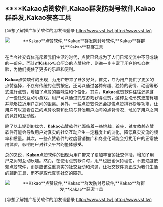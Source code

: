 ## ****Kakao**点赞软件,**Kakao**群发防封号软件,**Kakao**群群发,**Kakao**获客工具**

[😍想了解推广相关软件的朋友请登录 http://www.vst.tw](http://www.vst.tw)

 <center><img src="https://vst.tw/MP4/tuiguang/png/3.png" alt="**Kakao**点赞软件,**Kakao**群发防封号软件,**Kakao**群群发,**Kakao**获客工具"></center>

在当今社交媒体充斥着我们生活的时代，点赞已经成为了人们日常交流中不可或缺的一部分。而针对**Kakao**社交平台的点赞软件，则进一步丰富了用户的社交体验，为他们提供了更多的乐趣和便利。

**Kakao**点赞软件的出现，为用户带来了诸多好处。首先，它为用户提供了更多的点赞选择，不仅有传统的点赞按钮，还可以通过各种有趣、独特的表情、动画等形式进行点赞，增加了点赞的趣味性和个性化。其次，**Kakao**点赞软件往往还包含了一些社交互动小游戏，用户可以通过完成游戏获得点赞，这种互动形式更加有趣并能够拉近用户之间的距离。另外，一些点赞软件还会提供点赞排行榜等功能，让用户可以查看自己的点赞收获和比较与其他用户之间的点赞情况，增加了用户之间的竞技和互动性。

除了以上提到的优势，**Kakao**点赞软件也面临着一些挑战。首先，过度依赖点赞软件可能会导致用户对真实的社交互动产生一定程度上的淡化，降低真实交流的频率和质量。其次，一些点赞软件的过度营销推广和商业化可能会打扰用户的正常使用体验，影响用户对社交平台的整体感受。

总的来说，**Kakao**点赞软件的出现为用户带来了更加丰富的社交体验，增加了用户之间的互动乐趣。然而，在使用点赞软件时，用户也应该保持理性，不要过度依赖点赞软件，而是应该注重真实的社交互动和沟通，让社交软件真正成为我们生活的辅助工具，而不是取代真实社交的障碍。

 <center><img src="https://vst.tw/MP4/tuiguang/png/2.png" alt="**Kakao**点赞软件,**Kakao**群发防封号软件,**Kakao**群群发,**Kakao**获客工具"></center>

[😍想了解推广相关软件的朋友请登录 http://www.vst.tw](http://www.vst.tw)



